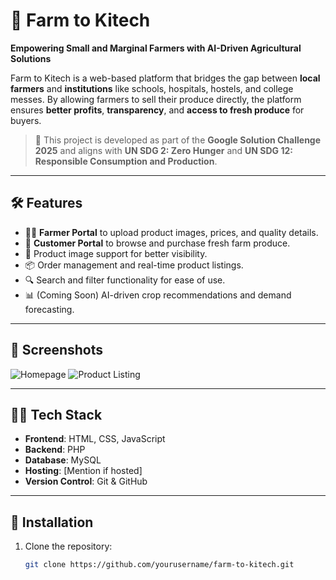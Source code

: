 # 🌾 Farm to Kitech

**Empowering Small and Marginal Farmers with AI-Driven Agricultural Solutions**

Farm to Kitech is a web-based platform that bridges the gap between **local farmers** and **institutions** like schools, hospitals, hostels, and college messes. By allowing farmers to sell their produce directly, the platform ensures **better profits**, **transparency**, and **access to fresh produce** for buyers.

> 🚀 This project is developed as part of the **Google Solution Challenge 2025** and aligns with **UN SDG 2: Zero Hunger** and **UN SDG 12: Responsible Consumption and Production**.

---

## 🛠️ Features

- 👨‍🌾 **Farmer Portal** to upload product images, prices, and quality details.
- 🛒 **Customer Portal** to browse and purchase fresh farm produce.
- 📸 Product image support for better visibility.
- 📦 Order management and real-time product listings.
- 🔍 Search and filter functionality for ease of use.
- 📊 (Coming Soon) AI-driven crop recommendations and demand forecasting.

---

## 📸 Screenshots

<!-- Add actual screenshots here -->
![Homepage](screenshots/homepage.png)
![Product Listing](screenshots/products.png)

---

## 🧑‍💻 Tech Stack

- **Frontend**: HTML, CSS, JavaScript
- **Backend**: PHP
- **Database**: MySQL
- **Hosting**: [Mention if hosted]
- **Version Control**: Git & GitHub

---

## 🧪 Installation

1. Clone the repository:
   ```bash
   git clone https://github.com/yourusername/farm-to-kitech.git
